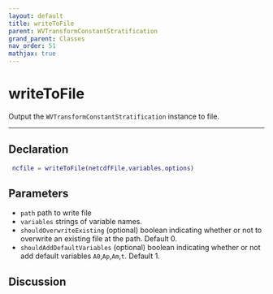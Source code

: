 ```yaml
---
layout: default
title: writeToFile
parent: WVTransformConstantStratification
grand_parent: Classes
nav_order: 51
mathjax: true
---
```


#  writeToFile

Output the `WVTransformConstantStratification` instance to file.


---

## Declaration
```matlab
 ncfile = writeToFile(netcdfFile,variables,options)
```
## Parameters
+ `path`  path to write file
+ `variables`  strings of variable names.
+ `shouldOverwriteExisting`  (optional) boolean indicating whether or not to overwrite an existing file at the path. Default 0.
+ `shouldAddDefaultVariables`  (optional) boolean indicating whether or not add default variables `A0`,`Ap`,`Am`,`t`. Default 1.

## Discussion

            
